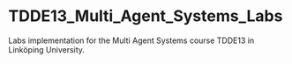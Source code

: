 # TDDE13_Multi_Agent_Systems_Labs
Labs implementation for the Multi Agent Systems course TDDE13 in Linköping University.
